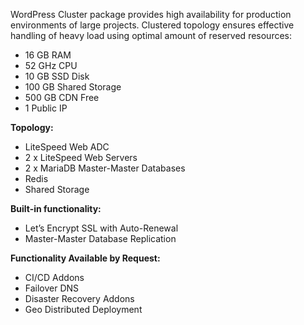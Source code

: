 WordPress Cluster package provides high availability for production environments of large projects. Clustered topology ensures effective handling of heavy load using optimal amount of reserved resources:

* 16 GB RAM
* 52 GHz CPU
* 10 GB SSD Disk
* 100 GB Shared Storage
* 500 GB CDN Free
* 1 Public IP

**Topology:**  

* LiteSpeed Web ADC
* 2 x LiteSpeed Web Servers
* 2 x MariaDB Master-Master Databases
* Redis 
* Shared Storage

**Built-in functionality:**

* Let’s Encrypt SSL with Auto-Renewal
* Master-Master Database Replication

**Functionality Available by Request:**
* CI/CD Addons
* Failover DNS 
* Disaster Recovery Addons
* Geo Distributed Deployment
